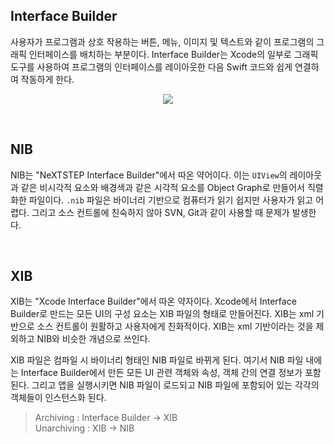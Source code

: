 ## Interface Builder

사용자가 프로그램과 상호 작용하는 버튼, 메뉴, 이미지 및 텍스트와 같이 프로그램의 그래픽 인터페이스를 배치하는 부분이다. Interface Builder는 Xcode의 일부로 그래픽 도구를 사용하여 프로그램의 인터페이스를 레이아웃한 다음 Swift 코드와 쉽게 연결하여 작동하게 한다.

<p align="center">
<img src="https://user-images.githubusercontent.com/61190690/170985785-b6643b50-e45d-46d8-9d7d-04935cefaa1e.png">
</p>

&nbsp;
## NIB

NIB는 "NeXTSTEP Interface Builder"에서 따온 약어이다. 이는 `UIView`의 레이아웃과 같은 비시각적 요소와 배경색과 같은 시각적 요소를 Object Graph로 만들어서 직렬화한 파일이다. `.nib` 파일은 바이너리 기반으로 컴퓨터가 읽기 쉽지만 사용자가 읽고 어렵다. 그리고 소스 컨트롤에 친숙하지 않아 SVN, Git과 같이 사용할 때 문제가 발생한다.

&nbsp;
## XIB

XIB는 "Xcode Interface Builder"에서 따온 약자이다. Xcode에서 Interface Builder로 만드는 모든 UI의 구성 요소는 XIB 파일의 형태로 만들어진다. XIB는 xml 기반으로 소스 컨트롤이 원활하고 사용자에게 친화적이다. XIB는 xml 기반이라는 것을 제외하고 NIB와 비슷한 개념으로 쓰인다.

XIB 파일은 컴파일 시 바이너리 형태인 NIB 파일로 바뀌게 된다. 여기서 NIB 파일 내에는 Interface Builder에서 만든 모든 UI 관련 객체와 속성, 객체 간의 연결 정보가 포함된다. 그리고 앱을 실행시키면 NIB 파일이 로드되고 NIB 파일에 포함되어 있는 각각의 객체들이 인스턴스화 된다.

> Archiving : Interface Builder -> XIB   
> Unarchiving : XIB -> NIB